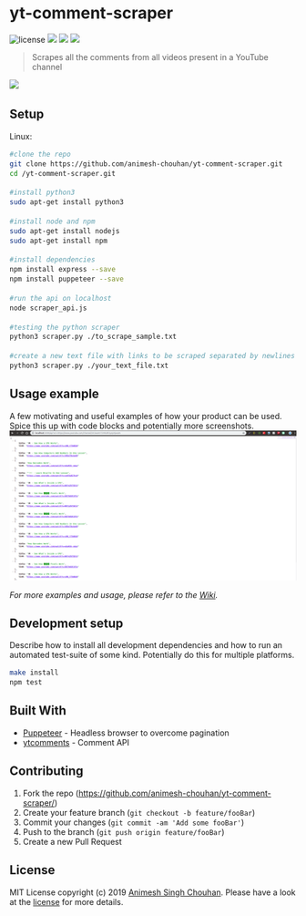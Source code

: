 # yt-comment-scraper

![license][license]
![](https://img.shields.io/badge/node-v8.10.0-orange.svg)
![](https://img.shields.io/pypi/pyversions/Django.svg)
![](https://img.shields.io/badge/platforms-linux--64-lightgrey.svg)

>Scrapes all the comments from all videos present in a YouTube channel 

![](header.png)

## Setup

Linux:

```sh
#clone the repo
git clone https://github.com/animesh-chouhan/yt-comment-scraper.git
cd /yt-comment-scraper.git

#install python3
sudo apt-get install python3

#install node and npm
sudo apt-get install nodejs
sudo apt-get install npm

#install dependencies
npm install express --save
npm install puppeteer --save

#run the api on localhost
node scraper_api.js 

#testing the python scraper
python3 scraper.py ./to_scrape_sample.txt

#create a new text file with links to be scraped separated by newlines
python3 scraper.py ./your_text_file.txt
```


## Usage example

A few motivating and useful examples of how your product can be used. Spice this up with code blocks and potentially more screenshots.
![](images/sample-response.png)

_For more examples and usage, please refer to the [Wiki][wiki]._

## Development setup

Describe how to install all development dependencies and how to run an automated test-suite of some kind. Potentially do this for multiple platforms.

```sh
make install
npm test
```
## Built With

* [Puppeteer](https://developers.google.com/web/tools/puppeteer/) - Headless browser to overcome pagination
* [ytcomments](https://github.com/philbot9/youtube-comment-scraper) - Comment API



## Contributing

1. Fork the repo (<https://github.com/animesh-chouhan/yt-comment-scraper/>)
2. Create your feature branch (`git checkout -b feature/fooBar`)
3. Commit your changes (`git commit -am 'Add some fooBar'`)
4. Push to the branch (`git push origin feature/fooBar`)
5. Create a new Pull Request

<!-- Markdown link & img dfn's -->
[license]: https://img.shields.io/github/license/animesh-chouhan/yt-comment-scraper.svg?style=plastic
[npm-image]: https://img.shields.io/npm/v/datadog-metrics.svg
[npm-url]: https://npmjs.org/package/datadog-metrics
[wiki]: https://github.com/animesh-chouhan/yt-comment-scraper//wiki

## License
MIT License
copyright (c) 2019 [Animesh Singh Chouhan](https://github.com/animesh-chouhan). Please have a look at the [license](LICENSE) for more details.

